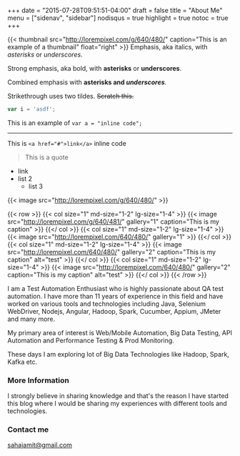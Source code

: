 +++
date = "2015-07-28T09:51:51-04:00"
draft = false
title = "About Me"
menu = ["sidenav", "sidebar"]
nodisqus = true
highlight = true
notoc = true
+++


{{< thumbnail src="http://lorempixel.com/g/640/480/" caption="This is an example of a thumbnail" float="right" >}}
Emphasis, aka italics, with *asterisks* or _underscores_.

Strong emphasis, aka bold, with **asterisks** or __underscores__.

Combined emphasis with **asterisks and _underscores_**.

Strikethrough uses two tildes. ~~Scratch this.~~

```javascript
var i = 'asdf';
```

This is an example of `var a = "inline code";`

---

This is `<a href="#">link</a>` inline code

> This is a quote

- link
- list 2
    - list 3

{{< image src="http://lorempixel.com/g/640/480/" >}}


{{< row >}}
    {{< col size="1" md-size="1-2" lg-size="1-4" >}}
        {{< image src="http://lorempixel.com/g/640/481/" gallery="1" caption="This is my caption" >}}
    {{</ col >}}
    {{< col size="1" md-size="1-2" lg-size="1-4" >}}
        {{< image src="http://lorempixel.com/640/480/" gallery="1" >}}
    {{</ col >}}
    {{< col size="1" md-size="1-2" lg-size="1-4" >}}
        {{< image src="http://lorempixel.com/640/480/" gallery="2" caption="This is my caption" alt="test" >}}
    {{</ col >}}
    {{< col size="1" md-size="1-2" lg-size="1-4" >}}
        {{< image src="http://lorempixel.com/640/480/" gallery="2" caption="This is my caption" alt="test" >}}
    {{</ col >}}
{{< /row >}}

I am a Test Automation Enthusiast who is highly passionate about QA test automation. I have more than 11 years of experience in this field and have worked on various tools and technologies including Java, Selenium WebDriver, Nodejs, Angular, Hadoop, Spark, Cucumber, Appium, JMeter and many more.

My primary area of interest is Web/Mobile Automation, Big Data Testing, API Automation and  Performance Testing & Prod Monitoring.

These days I am exploring lot of Big Data Technologies like Hadoop, Spark, Kafka etc.

### More Information

I strongly believe in sharing knowledge and that's the reason I have started this blog where I would be sharing my experiences with different tools and technologies.

### Contact me

[sahajamit@gmail.com](mailto:sahajamit@gmail.com)
